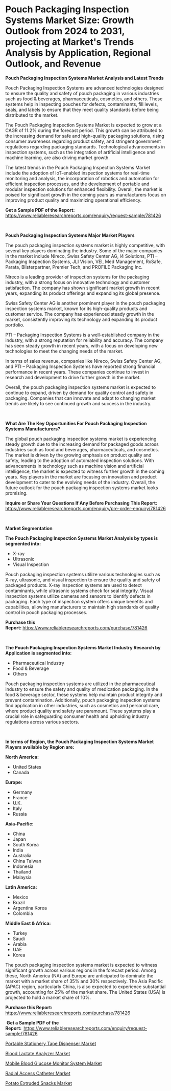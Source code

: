 <p><h1>Pouch Packaging Inspection Systems Market Size: Growth Outlook from 2024 to 2031, projecting at Market's Trends Analysis by Application, Regional Outlook, and Revenue</h1></p><p><strong>Pouch Packaging Inspection Systems Market Analysis and Latest Trends</strong></p>
<p><p>Pouch Packaging Inspection Systems are advanced technologies designed to ensure the quality and safety of pouch packaging in various industries such as food & beverages, pharmaceuticals, cosmetics, and others. These systems help in inspecting pouches for defects, contaminants, fill levels, seals, and labels to ensure that they meet quality standards before being distributed to the market.</p><p>The Pouch Packaging Inspection Systems Market is expected to grow at a CAGR of 11.2% during the forecast period. This growth can be attributed to the increasing demand for safe and high-quality packaging solutions, rising consumer awareness regarding product safety, and stringent government regulations regarding packaging standards. Technological advancements in inspection systems, such as the integration of artificial intelligence and machine learning, are also driving market growth.</p><p>The latest trends in the Pouch Packaging Inspection Systems Market include the adoption of IoT-enabled inspection systems for real-time monitoring and analysis, the incorporation of robotics and automation for efficient inspection processes, and the development of portable and modular inspection solutions for enhanced flexibility. Overall, the market is poised for significant growth in the coming years as manufacturers focus on improving product quality and maximizing operational efficiency.</p></p>
<p><strong>Get a Sample PDF of the Report:&nbsp;</strong> <a href="https://www.reliableresearchreports.com/enquiry/request-sample/781426">https://www.reliableresearchreports.com/enquiry/request-sample/781426</a></p>
<p>&nbsp;</p>
<p><strong>Pouch Packaging Inspection Systems Major Market Players</strong></p>
<p><p>The pouch packaging inspection systems market is highly competitive, with several key players dominating the industry. Some of the major companies in the market include Nireco, Swiss Safety Center AG, i4 Solutions, PTI – Packaging Inspection Systems, JLI Vision, VEI, Med Management, RxSafe, Parata, Blisterpartner, Premier Tech, and PROFILE Packaging Inc.</p><p>Nireco is a leading provider of inspection systems for the packaging industry, with a strong focus on innovative technology and customer satisfaction. The company has shown significant market growth in recent years, expanding its product offerings and expanding its global presence.</p><p>Swiss Safety Center AG is another prominent player in the pouch packaging inspection systems market, known for its high-quality products and customer service. The company has experienced steady growth in the market, consistently improving its technology and expanding its product portfolio.</p><p>PTI – Packaging Inspection Systems is a well-established company in the industry, with a strong reputation for reliability and accuracy. The company has seen steady growth in recent years, with a focus on developing new technologies to meet the changing needs of the market.</p><p>In terms of sales revenue, companies like Nireco, Swiss Safety Center AG, and PTI – Packaging Inspection Systems have reported strong financial performance in recent years. These companies continue to invest in research and development to drive further growth in the market.</p><p>Overall, the pouch packaging inspection systems market is expected to continue to expand, driven by demand for quality control and safety in packaging. Companies that can innovate and adapt to changing market trends are likely to see continued growth and success in the industry.</p></p>
<p>&nbsp;</p>
<p><strong>What Are The Key Opportunities For Pouch Packaging Inspection Systems Manufacturers?</strong></p>
<p><p>The global pouch packaging inspection systems market is experiencing steady growth due to the increasing demand for packaged goods across industries such as food and beverages, pharmaceuticals, and cosmetics. The market is driven by the growing emphasis on product quality and safety, leading to the adoption of automated inspection solutions. With advancements in technology such as machine vision and artificial intelligence, the market is expected to witness further growth in the coming years. Key players in the market are focusing on innovation and product development to cater to the evolving needs of the industry. Overall, the future outlook for the pouch packaging inspection systems market looks promising.</p></p>
<p><strong>Inquire or Share Your Questions If Any Before Purchasing This Report:</strong> <a href="https://www.reliableresearchreports.com/enquiry/pre-order-enquiry/781426">https://www.reliableresearchreports.com/enquiry/pre-order-enquiry/781426</a></p>
<p>&nbsp;</p>
<p><strong>Market Segmentation</strong></p>
<p><strong>The Pouch Packaging Inspection Systems Market Analysis by types is segmented into:</strong></p>
<p><ul><li>X-ray</li><li>Ultrasonic</li><li>Visual Inspection</li></ul></p>
<p><p>Pouch packaging inspection systems utilize various technologies such as X-ray, ultrasonic, and visual inspection to ensure the quality and safety of packaged products. X-ray inspection systems are used to detect contaminants, while ultrasonic systems check for seal integrity. Visual inspection systems utilize cameras and sensors to identify defects in packaging. Each type of inspection system offers unique benefits and capabilities, allowing manufacturers to maintain high standards of quality control in pouch packaging processes.</p></p>
<p><strong>Purchase this Report:&nbsp;</strong><a href="https://www.reliableresearchreports.com/purchase/781426">https://www.reliableresearchreports.com/purchase/781426</a></p>
<p>&nbsp;</p>
<p><strong>The Pouch Packaging Inspection Systems Market Industry Research by Application is segmented into:</strong></p>
<p><ul><li>Pharmaceutical Industry</li><li>Food & Beverage</li><li>Others</li></ul></p>
<p><p>Pouch packaging inspection systems are utilized in the pharmaceutical industry to ensure the safety and quality of medication packaging. In the food & beverage sector, these systems help maintain product integrity and prevent contamination. Additionally, pouch packaging inspection systems find application in other industries, such as cosmetics and personal care, where product quality and safety are paramount. These systems play a crucial role in safeguarding consumer health and upholding industry regulations across various sectors.</p></p>
<p>&nbsp;</p>
<p><strong>In terms of Region, the Pouch Packaging Inspection Systems Market Players available by Region are:</strong></p>
<p>
    <p> <strong> North America: </strong>
        <ul>
            <li>United States</li>
            <li>Canada</li>
        </ul>
        </p> 
    <p> <strong> Europe: </strong>
        <ul>
            <li>Germany</li>
            <li>France</li>
            <li>U.K.</li>
            <li>Italy</li>
            <li>Russia</li>
        </ul>
        </p> 
    <p> <strong> Asia-Pacific: </strong>
        <ul>
            <li>China</li>
            <li>Japan</li>
            <li>South Korea</li>
            <li>India</li>
            <li>Australia</li>
            <li>China Taiwan</li>
            <li>Indonesia</li>
            <li>Thailand</li>
            <li>Malaysia</li>
        </ul>
        </p> 
    <p> <strong> Latin America: </strong>
        <ul>
            <li>Mexico</li>
            <li>Brazil</li>
            <li>Argentina Korea</li>
            <li>Colombia</li>
        </ul>
        </p> 
    <p> <strong> Middle East & Africa: </strong>
        <ul>
            <li>Turkey</li>
            <li>Saudi</li>
            <li>Arabia</li>
            <li>UAE</li>
            <li>Korea</li>
        </ul>
    </p>
    </p>
<p><p>The pouch packaging inspection systems market is expected to witness significant growth across various regions in the forecast period. Among these, North America (NA) and Europe are anticipated to dominate the market with a market share of 35% and 30% respectively. The Asia Pacific (APAC) region, particularly China, is also expected to experience substantial growth, accounting for 25% of the market share. The United States (USA) is projected to hold a market share of 10%.</p></p>
<p><strong>Purchase this Report: </strong><a href="https://www.reliableresearchreports.com/purchase/781426">https://www.reliableresearchreports.com/purchase/781426</a></p>
<p>&nbsp;<strong>Get a Sample PDF of the Report:&nbsp;&nbsp;</strong><a href="https://www.reliableresearchreports.com/enquiry/request-sample/781426">https://www.reliableresearchreports.com/enquiry/request-sample/781426</a></p>
<p><strong></strong></p>
<p><p><a href="https://github.com/jhcraigie/Market-Research-Report-List-2/blob/main/portable-stationery-tape-dispenser-market.md">Portable Stationery Tape Dispenser Market</a></p><p><a href="https://medium.com/@amosmonahan243/blood-lactate-analyzer-market-analysis-its-cagr-market-segmentation-and-global-industry-overview-90650db01ef8">Blood Lactate Analyzer Market</a></p><p><a href="https://medium.com/@amosmonahan243/mobile-blood-glucose-monitor-system-market-trends-and-market-analysis-forecasted-for-period-6b353d35b293">Mobile Blood Glucose Monitor System Market</a></p><p><a href="https://medium.com/@tedbernhard/radial-access-catheter-market-insight-market-trends-growth-forecasted-from-2024-to-2031-a0a1a0349058">Radial Access Catheter Market</a></p><p><a href="https://github.com/sonuprakash1/Market-Research-Report-List-1/blob/main/potato-extruded-snacks-market.md">Potato Extruded Snacks Market</a></p></p>
